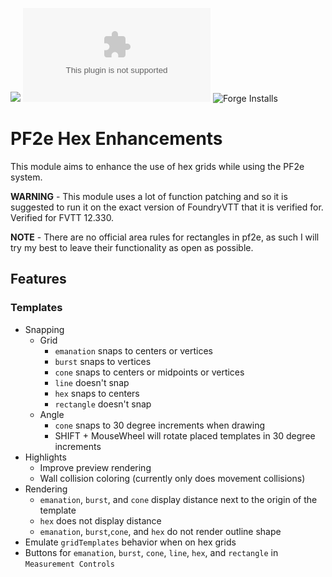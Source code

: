 ![](https://img.shields.io/badge/Foundry-v12-informational)
![Latest Release Download Count](https://img.shields.io/github/downloads/FolkvangrForgent/pf2e-hex/latest/module.zip)
![Forge Installs](https://img.shields.io/badge/dynamic/json?label=Forge%20Installs&query=package.installs&suffix=%25&url=https%3A%2F%2Fforge-vtt.com%2Fapi%2Fbazaar%2Fpackage%2Fpf2e-hex&colorB=4aa94a)

# PF2e Hex Enhancements

This module aims to enhance the use of hex grids while using the PF2e system.

**WARNING** - This module uses a lot of function patching and so it is suggested to run it on the exact version of FoundryVTT that it is verified for. Verified for FVTT 12.330.

**NOTE** - There are no official area rules for rectangles in pf2e, as such I will try my best to leave their functionality as open as possible.

## Features

### Templates

- Snapping
    - Grid
        - `emanation` snaps to centers or vertices
        - `burst` snaps to vertices
        - `cone` snaps to centers or midpoints or vertices
        - `line` doesn't snap
        - `hex` snaps to centers
        - `rectangle` doesn't snap
    - Angle
        - `cone` snaps to 30 degree increments when drawing
        - SHIFT + MouseWheel will rotate placed templates in 30 degree increments
- Highlights
    - Improve preview rendering
    - Wall collision coloring (currently only does movement collisions)
- Rendering
    - `emanation`, `burst`, and `cone` display distance next to the origin of the template
    - `hex` does not display distance
    - `emanation`, `burst`,`cone`, and `hex` do not render outline shape
- Emulate `gridTemplates` behavior when on hex grids
- Buttons for `emanation`, `burst`, `cone`, `line`,  `hex`, and `rectangle` in `Measurement Controls`